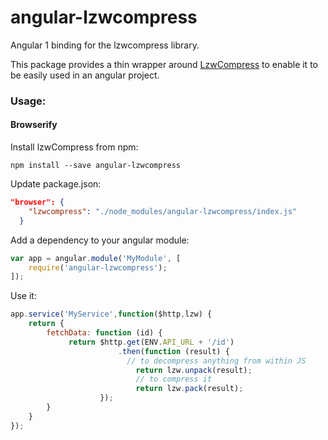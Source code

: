 # angular-lzwcompress
Angular 1 binding for the lzwcompress library.  

This package provides a thin wrapper around [LzwCompress](https://github.com/floydpink/lzwCompress.js) to enable it to be easily used in an
angular project.


### Usage:

####  Browserify

Install lzwCompress from npm:

```
npm install --save angular-lzwcompress
```

Update package.json:

```json
"browser": {    
    "lzwcompress": "./node_modules/angular-lzwcompress/index.js"
  }
```

Add a dependency to your angular module:

```javascript
var app = angular.module('MyModule', [    
    require('angular-lzwcompress');
]);
```

Use it:
```javascript
app.service('MyService',function($http,lzw) {
    return {
        fetchData: function (id) {			
			 return $http.get(ENV.API_URL + '/id')
                        .then(function (result) {
                          // to decompress anything from within JS
                    	    return lzw.unpack(result);
                    	    // to compress it
                    	    return lzw.pack(result);   
                    });                    
        }
    }
});
```